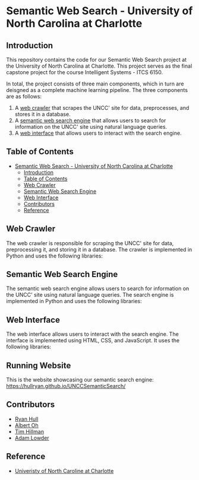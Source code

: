 # Semantic Web Search - University of North Carolina at Charlotte

## Introduction

This repository contains the code for our Semantic Web Search project at the University of North Carolina at Charlotte. This project serves as the final capstone project for the course Intelligent Systems - ITCS 6150.

In total, the project consists of three main components, which in turn are deisgned as a complete machine learning pipeline. The three components are as follows:

1. A [web crawler](#web-crawler) that scrapes the UNCC' site for data, preprocesses, and stores it in a database.
2. A [semantic web search engine](#semantic-web-search-engine) that allows users to search for information on the UNCC' site using natural language queries.
3. A [web interface](#web-interface) that allows users to interact with the search engine.

## Table of Contents


- [Semantic Web Search - University of North Carolina at Charlotte](#semantic-web-search---university-of-north-carolina-at-charlotte)
  - [Introduction](#introduction)
  - [Table of Contents](#table-of-contents)
  - [Web Crawler](#web-crawler)
  - [Semantic Web Search Engine](#semantic-web-search-engine)
  - [Web Interface](#web-interface)
  - [Contributors](#contributors)
  - [Reference](#reference)

## Web Crawler

The web crawler is responsible for scraping the UNCC' site for data, preprocessing it, and storing it in a database. The crawler is implemented in Python and uses the following libraries:

## Semantic Web Search Engine

The semantic web search engine allows users to search for information on the UNCC' site using natural language queries. The search engine is implemented in Python and uses the following libraries:

## Web Interface

The web interface allows users to interact with the search engine. The interface is implemented using HTML, CSS, and JavaScript. It uses the following libraries:

## Running Website
This is the website showcasing our semantic search engine:
https://hullryan.github.io/UNCCSemanticSearch/

## Contributors

- [Ryan Hull](https://www.linkedin.com/in/ryan-hull-478b64178/)
- [Albert Oh](https://www.linkedin.com/in/albert-oh-220653171/)
- [Tim Hillman](https://www.linkedin.com/in/tim-hillmann/)
- [Adam Lowder]()

## Reference

- [Univeristy of North Caroline at Charlotte](https://www.charlotte.edu/)
